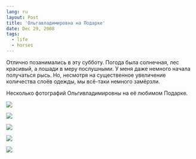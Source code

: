 ```yaml
---
lang: ru
layout: Post
title: 'Ольгавладимировна на Подарке'
date: Dec 29, 2008
tags:
  - life
  - horses
---
```


Отлично позанимались в эту субботу. Погода была солнечная, лес красивый, а лошади в меру послушными. У меня даже немного начала получаться рысь. Но, несмотря на существенное увеличение количества слоёв одежды, мы всё-таки немного замёрзли.

Несколько фотографий Ольгивладимировны на её любимом Подарке.

![](/images/blog/2008-12-27-5d-0045-artem-sapegin.jpg)

<!--more-->

![](/images/blog/2008-12-27-5d-0086-artem-sapegin.jpg)

![](/images/blog/2008-12-27-5d-0108-artem-sapegin.jpg)

![](/images/blog/2008-12-27-5d-9984-artem-sapegin.jpg)

![](/images/blog/2008-12-27-5d-9988-artem-sapegin.jpg)
